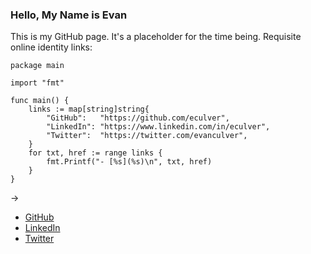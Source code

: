 ### Hello, My Name is Evan

This is my GitHub page. It's a placeholder for the time being. Requisite online identity links:

```golang
package main

import "fmt"

func main() {
	links := map[string]string{
		"GitHub":   "https://github.com/eculver",
		"LinkedIn": "https://www.linkedin.com/in/eculver",
		"Twitter":  "https://twitter.com/evanculver",
	}
	for txt, href := range links {
		fmt.Printf("- [%s](%s)\n", txt, href)
	}
}
```
->
- [GitHub](https://github.com/eculver)
- [LinkedIn](https://www.linkedin.com/in/eculver)
- [Twitter](https://twitter.com/evanculver)
